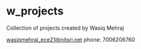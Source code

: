 # w_projects
Collection of projects created by Wasiq Mehraj



wasiqmehraj_ece21@nitsri.net
phone: 7006206760
